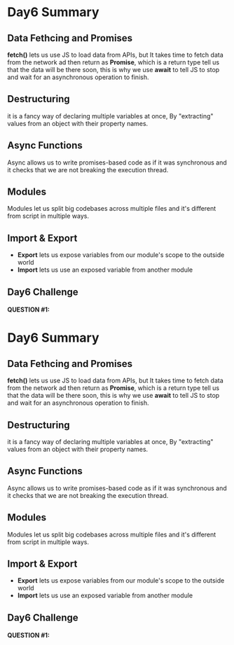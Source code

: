 # Day6 Summary

## Data Fethcing and  Promises 
**fetch()** lets us use JS to load data from APIs, but It takes time to fetch data from the network ad then return as **Promise**, which is a return type tell us that the data will be there soon, this is why we use **await** to tell JS to stop and wait for an asynchronous operation to finish.

## Destructuring
it is a fancy way of declaring multiple variables at once, By "extracting" values from an object with their property names.

## Async Functions
Async allows us to write promises-based code as if it was synchronous and it checks that we are not breaking the execution thread.

## Modules 
Modules let us split big codebases across multiple files and it's different from script in multiple ways.

##  Import & Export
- **Export** lets us expose variables from our module's scope to the outside world
- **Import** lets us use an exposed variable from another module

## Day6 Challenge
#### QUESTION #1:
# Day6 Summary

## Data Fethcing and  Promises 
**fetch()** lets us use JS to load data from APIs, but It takes time to fetch data from the network ad then return as **Promise**, which is a return type tell us that the data will be there soon, this is why we use **await** to tell JS to stop and wait for an asynchronous operation to finish.

## Destructuring
it is a fancy way of declaring multiple variables at once, By "extracting" values from an object with their property names.

## Async Functions
Async allows us to write promises-based code as if it was synchronous and it checks that we are not breaking the execution thread.

## Modules 
Modules let us split big codebases across multiple files and it's different from script in multiple ways.

##  Import & Export
- **Export** lets us expose variables from our module's scope to the outside world
- **Import** lets us use an exposed variable from another module

## Day6 Challenge
#### QUESTION #1:
